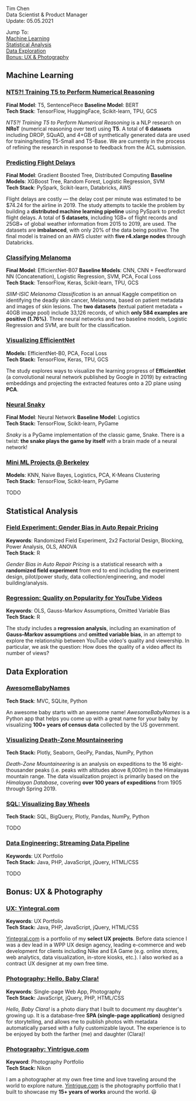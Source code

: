 Tim Chen  
Data Scientist & Product Manager  
Update: 05.05.2021  

Jump To:  
[Machine Learning](#machine_learning)  
[Statistical Analysis](#statistical_analysis)  
[Data Exploration](#data_exploration)  
[Bonus: UX & Photography](#others)    

<a name="machine_learning"></a>

## Machine Learning

### [NT5?! Training T5 to Perform Numerical Reasoning](./ml_nt5)  

**Final Model**: T5, SentencePiece
**Baseline Model**: BERT  
**Tech Stack**: TensorFlow, HuggingFace, Scikit-learn, TPU, GCS      

*NT5?! Training T5 to Perform Numerical Reasoning* is a NLP research on **NRoT** (numerical reasoning over text) using **T5**. A total of **6 datasets** including DROP, SQuAD, and 4+GB of synthetically generated data are used for training/testing T5-Small and T5-Base. We are currently in the process of refining the research in response to feedback from the ACL submission.    

### [Predicting Flight Delays](./ml_flight_delays)  

**Final Model**: Gradient Boosted Tree, Distributed Computing
**Baseline Models**: XGBoost Tree, Random Forest, Logistic Regression, SVM   
**Tech Stack**: PySpark, Scikit-learn, Databricks, AWS   

Flight delays are costly — the delay cost per minute was estimated to be $74.24 for the airline in 2019. The study attempts to tackle the problem by building a **distributed machine learning pipeline** using PySpark to predict flight delays. A total of **5 datasets**, including 1GB+ of flight records and 25GB+ of global weather information from 2015 to 2019, are used. The datasets are **imbalanced**, with only 20% of the data being positive. The final model is trained on an AWS cluster with **five r4.xlarge nodes** through Databricks.

### [Classifying Melanoma](./ml_melanoma)  

**Final Model**: EfficientNet-B07
**Baseline Models**: CNN, CNN + Feedforward NN (Concatenation), Logistic Regression, SVM, PCA, Focal Loss  
**Tech Stack**: TensorFlow, Keras, Scikit-learn, TPU, GCS    

*SIIM-ISIC Melanoma Classification* is an annual Kaggle competition on identifying the deadly skin cancer, Melanoma, based on patient metadata and images of skin lesions. The **two datasets** (textual patient metadata + 40GB image pool) include 33,126 records, of which **only 584 examples are positive (1.76%)**. Three neural networks and two baseline models, Logistic Regression and SVM, are built for the classification.

### [Visualizing EfficientNet](./ml_visualizing_neural_net)  
**Models:** EfficientNet-B0, PCA, Focal Loss  
**Tech Stack:** TensorFlow, Keras, TPU, GCS     

The study explores ways to visualize the learning progress of **EfficientNet** (a convolutional neural network published by Google in 2019) by extracting embeddings and projecting the extracted features onto a 2D plane using **PCA**.

### [Neural Snaky](./ml_snaky) 
**Final Model**: Neural Network
**Baseline Model**: Logistics  
**Tech Stack:** TensorFlow, Scikit-learn, PyGame     

*Snaky* is a PyGame implementation of the classic game, Snake. There is a twist: **the snake plays the game by itself** with a brain made of a neural network! 

### [Mini ML Projects @ Berkeley](./ml_berkeley) 

**Models**: KNN, Naive Bayes, Logistics, PCA, K-Means Clustering  
**Tech Stack:** TensorFlow, Scikit-learn, PyGame     

TODO

<a name="statistical_analysis"></a>

## Statistical Analysis

### [Field Experiment: Gender Bias in Auto Repair Pricing](./st_gender_bias)  

**Keywords**: Randomized Field Experiment, 2x2 Factorial Design, Blocking, Power Analysis, OLS, ANOVA  
**Tech Stack**: R  

*Gender Bias in Auto Repair Pricing* is a statistical research with a **randomized field experiment** from end to end including the experiment design, pilot/power study, data collection/engineering, and model building/analysis. 

### [Regression: Quality on Popularity for YouTube Videos](./st_youtube)  

**Keywords**: OLS, Gauss-Markov Assumptions, Omitted Variable Bias  
**Tech Stack**: R

The study includes a **regression analysis**, including an examination of **Gauss–Markov assumptions** and **omitted variable bias**, in an attempt to explore the relationship between YouTube video's quality and viewership. In particular, we ask the question: How does the quality of a video affect its number of views?   

<a name="data_exploration"></a>

## Data Exploration  

### [AwesomeBabyNames](./py_awesome_baby_names)  
**Tech Stack**: MVC, SQLite, Python  

An awesome baby starts with an awesome name! *AwesomeBabyNames* is a Python app that helps you come up with a great name for your baby by visualizing **100+ years of census data** collected by the US government.

### [Visualizing Death-Zone Mountaineering](./py_himalayan_db)  
**Tech Stack:** Plotly, Seaborn, GeoPy, Pandas, NumPy, Python  

*Death-Zone Mountaineering* is an analysis on expeditions to the 16 eight-thousander peaks (i.e. peaks with altitudes above 8,000m) in the Himalayas mountain range. The data visualization project is primarily based on the *Himalayan Database*, covering **over 100 years of expeditions** from 1905 through Spring 2019.  

### [SQL: Visualizing Bay Wheels](./py_lyft_bay_wheels)  

**Tech Stack:** SQL, BigQuery, Plotly, Pandas, NumPy, Python  

TODO 

### [Data Engineering: Streaming Data Pipeline](https://yintegral.com/)  

**Keywords**: UX Portfolio  
**Tech Stack:** Java, PHP, JavaScript, jQuery, HTML/CSS  

TODO

<a name="others"></a>

## Bonus: UX & Photography

### [UX: Yintegral.com](https://yintegral.com/)  

**Keywords**: UX Portfolio  
**Tech Stack:** Java, PHP, JavaScript, jQuery, HTML/CSS  

[Yintegral.com](https://yintegral.com/) is a portfolio of my **select UX projects**. Before data science I was a dev lead in a WPP UX design agency, leading e-commerce and web development for clients including Nike and EA Game (e.g. online stores, web analytics, data visualization, in-store kiosks, etc.). I also worked as a contract UX designer at my own free time.  

### [Photography: Hello, Baby Clara!](./sp_hello_baby_clara)  

**Keywords**: Single-page Web App, Photography  
**Tech Stack:** JavaScript, jQuery, PHP, HTML/CSS  

*Hello, Baby Clara!* is a photo diary that I built to document my daughter's growing up. It is a database-free **SPA (single-page application)** designed for storytelling, and allows me to publish photos with metadata automatically parsed with a fully customizable layout. The experience is to be enjoyed by both the farther (me) and daughter (Clara)!   

### [Photography: Yintrigue.com](https://yintrigue.com/)  
**Keyword**: Photography Portfolio  
**Tech Stack:** Nikon  

I am a photographer at my own free time and love traveling around the world to explore nature. <a href="https://yintrigue.com" target="_blank">Yintrigue.com</a> is the photography portfolio that I built to showcase my **15+ years of works** around the world. 😃

